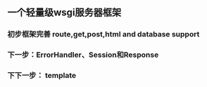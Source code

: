 ## 一个轻量级wsgi服务器框架

### 初步框架完善 route,get,post,html and database support
### 下一步：ErrorHandler、Session和Response
### 下下一步： template
